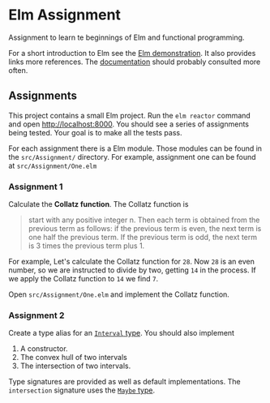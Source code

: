 # Elm Assignment
Assignment to learn te beginnings of Elm and functional programming.

For a short introduction to Elm see the [Elm demonstration][demo]. It also provides links more references. The [documentation][docs] should probably consulted more often.

## Assignments
This project contains a small Elm project. Run the `elm reactor` command and open [http://localhost:8000](http://localhost:8000). You should see a series of assignments being tested. Your goal is to make all the tests pass.

For each assignment there is a Elm module. Those modules can be found in the `src/Assignment/` directory. For example, assignment one can be found at `src/Assignment/One.elm`

### Assignment 1
Calculate the **Collatz function**. The Collatz function is

>  start with any positive integer n. Then each term is obtained from the previous term as follows: if the previous term is even, the next term is one half the previous term. If the previous term is odd, the next term is 3 times the previous term plus 1.

For example, Let's calculate the Collatz function for `28`. Now `28` is an even number, so we are instructed to divide by two, getting `14` in the process. If we apply the Collatz function to `14` we find `7`.

Open `src/Assignment/One.elm` and implement the Collatz function.

### Assignment 2
Create a type alias for an [`Interval` type][interval]. You should also implement 

1. A constructor.
2. The convex hull of two intervals
3. The intersection of two intervals.

Type signatures are provided as well as default implementations. The `intersection` signature uses the [`Maybe` type][maybe].

[demo]: https://github.com/HAN-ASD-DT/elm-demonstration
[docs]: http://elm-lang.org/docs
[collatz]: https://en.wikipedia.org/wiki/Collatz_conjecture
[interval]: https://en.wikipedia.org/wiki/Interval_(mathematics)
[maybe]: https://package.elm-lang.org/packages/elm/core/latest/Maybe
